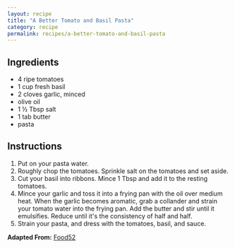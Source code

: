 ```yaml
---
layout: recipe
title: "A Better Tomato and Basil Pasta"
category: recipe
permalink: recipes/a-better-tomato-and-basil-pasta
---
```




## Ingredients
 - 4 ripe tomatoes
 - 1 cup fresh basil
 - 2 cloves garlic, minced
 - olive oil
 - 1 &frac12; Tbsp salt
 - 1 tab butter
 - pasta

## Instructions
1. Put on your pasta water.
2. Roughly chop the tomatoes. Sprinkle salt on the tomatoes and set aside.
3. Cut your basil into ribbons. Mince 1 Tbsp and add it to the resting tomatoes.
3. Mince your garlic and toss it into a frying pan with the oil over medium heat. When the garlic becomes aromatic, grab a collander and strain your tomato water into the frying pan. Add the butter and stir until it emulsifies. Reduce until it's the consistency of half and half.
4. Strain your pasta, and dress with the tomatoes, basil, and sauce.


**Adapted From:** [Food52](http://food52.com/blog/11127-michael-ruhlman-s-pasta-with-tomato-water-basil-and-garlic)